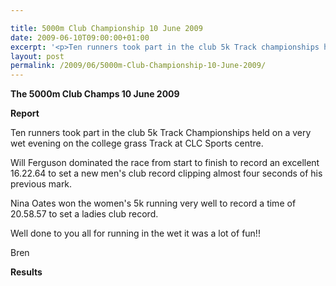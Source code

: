 ```yaml
---

title: 5000m Club Championship 10 June 2009
date: 2009-06-10T09:00:00+01:00
excerpt: '<p>Ten runners took part in the club 5k Track championships held on a very wet evening on the college grass track at CLC Sports Centre. Well done to you all for running in the wet, it was a lot of fun!! Brendan Ward, Club Chairman 5000m Club Championship 10 June 2009 Photos Report Results</p>'
layout: post
permalink: /2009/06/5000m-Club-Championship-10-June-2009/
---
```

**The 5000m Club Champs 10 June 2009**

**Report**

Ten runners took part in the club 5k Track Championships held on a very wet evening on the college grass Track at CLC Sports centre.

Will Ferguson dominated the race from start to finish to record an excellent 16.22.64 to set a new men's club record clipping almost four seconds of his previous mark.

Nina Oates won the women's 5k running very well to record a time of 20.58.57 to set a ladies club record.

Well done to you all for running in the wet it was a lot of fun!!

Bren

<a name="Report"></a><a name="Results"></a>

**Results**

<map name="100109w.jpg">
  <area shape="RECT" coords="677,27,696,48" alt="Race Winner" />
  
  <area shape="RECT" coords="379,28,393,45" alt="Sarah Greef" />
  
  <area shape="RECT" coords="354,28,368,46" alt="Rachel Vines" />
  
  <area shape="RECT" coords="303,28,318,46" alt="Anna Maughan" />
  
  <area shape="RECT" coords="206,28,220,46" alt="Dawn Addinall" />
  
  <area shape="RECT" coords="86,28,103,46" alt="Alex Evans" />
</map>

<map name="100109m.jpg">
  <area shape="RECT" coords="63,31,76,45" alt="Clive Scott" />
  
  <area shape="RECT" coords="112,32,121,44" alt="Paul Davies" />
  
  <area shape="RECT" coords="118,32,129,43" alt="Paul Stonuary" />
  
  <area shape="RECT" coords="223,29,236,47" alt="James Gibbs" />
  
  <area shape="RECT" coords="255,29,264,42" alt="David Smeath" />
  
  <area shape="RECT" coords="263,28,272,43" alt="Chris Hale" />
  
  <area shape="RECT" coords="275,31,288,45" alt="Rob Shute" />
  
  <area shape="RECT" coords="308,31,321,45" alt="Billy Bradshaw" />
  
  <area shape="RECT" coords="582,29,594,46" alt="Will Ferguson" />
  
  <area shape="RECT" coords="680,30,694,45" alt="Race Winner" />
</map>